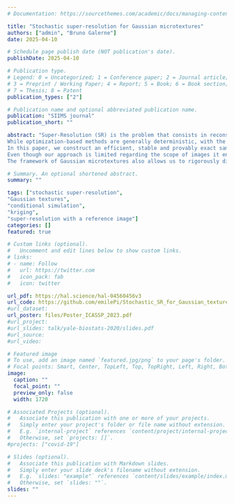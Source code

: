 ```yaml
---
# Documentation: https://sourcethemes.com/academic/docs/managing-content/

title: "Stochastic super-resolution for Gaussian microtextures"
authors: ["admin", "Bruno Galerne"]
date: 2025-04-10

# Schedule page publish date (NOT publication's date).
publishDate: 2025-04-10

# Publication type.
# Legend: 0 = Uncategorized; 1 = Conference paper; 2 = Journal article;
# 3 = Preprint / Working Paper; 4 = Report; 5 = Book; 6 = Book section;
# 7 = Thesis; 8 = Patent
publication_types: ["2"]

# Publication name and optional abbreviated publication name.
publication: "SIIMS journal"
publication_short: ""

abstract: "Super-Resolution (SR) is the problem that consists in reconstructing images that have been degraded by a zoom-out operator. This is an ill-posed problem that does not have a unique solution, and numerical approaches rely on a prior on high-resolution images. 
While optimization-based methods are generally deterministic, with the rise of image generative models more and more interest has been given to stochastic SR, that is, sampling among all possible SR images associated with a given low-resolution input.
In this paper, we construct an efficient, stable and provably exact sampler for the stochastic SR of Gaussian microtextures. 
Even though our approach is limited regarding the scope of images it encompasses, our algorithm is competitive with deep learning state-of-the-art methods both in terms of perceptual metric and execution time when applied to microtextures. 
The framework of Gaussian microtextures also allows us to rigorously discuss the limitations of various reconstruction metrics to evaluate the efficiency of SR routines."

# Summary. An optional shortened abstract.
summary: ""

tags: ["stochastic super-resolution",
"Gaussian textures", 
"conditional simulation", 
"kriging",
"super-resolution with a reference image"]
categories: []
featured: true

# Custom links (optional).
#   Uncomment and edit lines below to show custom links.
# links:
# - name: Follow
#   url: https://twitter.com
#   icon_pack: fab
#   icon: twitter

url_pdf: https://hal.science/hal-04560456v3
url_code: https://github.com/emilePi/Stochastic_SR_for_Gaussian_textures
#url_dataset: 
url_poster: files/Poster_ICASSP_2023.pdf
#url_project:
#url_slides: talk/yale-biostats-2020/slides.pdf
#url_source:
#url_video:

# Featured image
# To use, add an image named `featured.jpg/png` to your page's folder.
# Focal points: Smart, Center, TopLeft, Top, TopRight, Left, Right, BottomLeft, Bottom, BottomRight.
image:
  caption: ""
  focal_point: ""
  preview_only: false
  width: 1720

# Associated Projects (optional).
#   Associate this publication with one or more of your projects.
#   Simply enter your project's folder or file name without extension.
#   E.g. `internal-project` references `content/project/internal-project/index.md`.
#   Otherwise, set `projects: []`.
#projects: ["covid-19"]

# Slides (optional).
#   Associate this publication with Markdown slides.
#   Simply enter your slide deck's filename without extension.
#   E.g. `slides: "example"` references `content/slides/example/index.md`.
#   Otherwise, set `slides: ""`.
slides: ""
---
```


